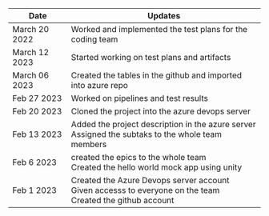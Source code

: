 | Date          | Updates |
| ------------- | ------------- |
| March 20 2022| Worked and implemented the test plans for the coding team|
| March 12 2023| Started working on test plans and artifacts|
| March 06 2023 |  Created the tables in the github and imported into azure repo  |
| Feb 27 2023  | Worked on pipelines and test results  |
| Feb 20 2023  | Cloned the project into the azure devops server|
| Feb 13 2023  | Added the project description in the azure server<br>Assigned the subtaks to the whole team members|
| Feb 6 2023| created the epics to the whole team<br> Created the hello world mock app using unity|
|Feb 1 2023 | Created the Azure Devops server account <br> Given accesss to everyone on the team<br> Created the github account|
